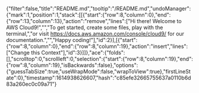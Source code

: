 {"filter":false,"title":"README.md","tooltip":"/README.md","undoManager":{"mark":1,"position":1,"stack":[[{"start":{"row":8,"column":0},"end":{"row":13,"column":13},"action":"remove","lines":["Hi there! Welcome to AWS Cloud9!","","To get started, create some files, play with the terminal,","or visit https://docs.aws.amazon.com/console/cloud9/ for our documentation.","","Happy coding!"],"id":2}],[{"start":{"row":8,"column":0},"end":{"row":8,"column":19},"action":"insert","lines":["Change this Context"],"id":3}]]},"ace":{"folds":[],"scrolltop":0,"scrollleft":0,"selection":{"start":{"row":8,"column":19},"end":{"row":8,"column":19},"isBackwards":false},"options":{"guessTabSize":true,"useWrapMode":false,"wrapToView":true},"firstLineState":0},"timestamp":1614938626607,"hash":"c85efe32665755637a0110b6d83a260ec0c09a71"}